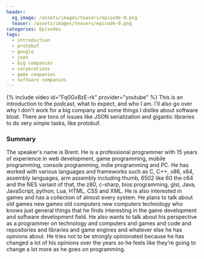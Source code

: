 ```yaml
---
header:
  og_image: /assets/images/teasers/episode-0.png
  teaser: /assets/images/teasers/episode-0.png
categories: Episodes
tags:
  - introduction
  - protobuf
  - google
  - json
  - big companies
  - corporations
  - game companies
  - software companies
---
```


{% include video id="Fq0GxBzE-rk" provider="youtube" %}
This is an introduction to the podcast, what to expect, and who I am. I'll also go over why I don't work for a big company and some things I dislike about software bloat. There are tons of issues like JSON serialization and gigantic libraries to do very simple tasks, like protobuf.

### Summary
The speaker's name is Brent. He is a professional programmer with 15 years of experience in web development, game programming, mobile programming, console programming, indie programming and PC. He has worked with various languages and frameworks such as C, C++, x86, x64, assembly languages, arm assembly including thumb, 6502 like 60 the c64 and the NES variant of that, the z80, c-sharp, bios programming, glsl, Java, JavaScript, python, Lua, HTML, CSS and XML. He is also interested in games and has a collection of almost every system. He plans to talk about old games new games old computers new computers technology who knows just general things that he finds interesting in the game development and software development field. He also wants to talk about his perspective as a programmer on technology and computers and games and code and repositories and libraries and game engines and whatever else he has opinions about. He tries not to be strongly opinionated because he has changed a lot of his opinions over the years so he feels like they’re going to change a lot more as he goes on programming.
